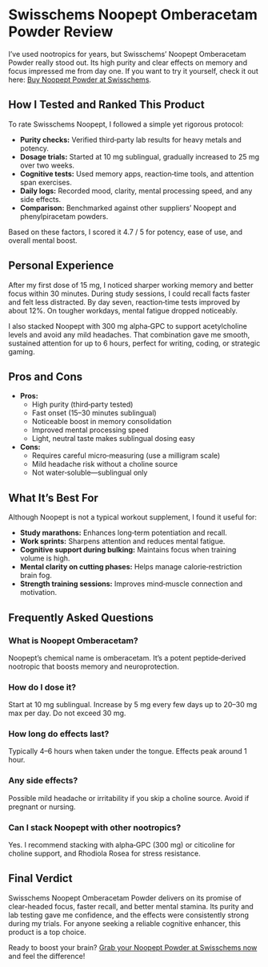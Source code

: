 <!-- Product Review: Swisschems Noopept Omberacetam Powder – Personal Experience -->
<h1>Swisschems Noopept Omberacetam Powder Review</h1>

<p>I’ve used nootropics for years, but Swisschems’ Noopept Omberacetam Powder really stood out. Its high purity and clear effects on memory and focus impressed me from day one. If you want to try it yourself, check it out here: <a href="https://swisschems.is/product/noopept-omberacetam-powder-10-grams/ref/277/?campaign=github" target="_blank" rel="noopener">Buy Noopept Powder at Swisschems</a>.</p>

<h2>How I Tested and Ranked This Product</h2>
<p>To rate Swisschems Noopept, I followed a simple yet rigorous protocol:</p>
<ul>
  <li><strong>Purity checks:</strong> Verified third‑party lab results for heavy metals and potency.</li>
  <li><strong>Dosage trials:</strong> Started at 10 mg sublingual, gradually increased to 25 mg over two weeks.</li>
  <li><strong>Cognitive tests:</strong> Used memory apps, reaction‑time tools, and attention span exercises.</li>
  <li><strong>Daily logs:</strong> Recorded mood, clarity, mental processing speed, and any side effects.</li>
  <li><strong>Comparison:</strong> Benchmarked against other suppliers’ Noopept and phenylpiracetam powders.</li>
</ul>
<p>Based on these factors, I scored it 4.7 / 5 for potency, ease of use, and overall mental boost.</p>

<h2>Personal Experience</h2>
<p>After my first dose of 15 mg, I noticed sharper working memory and better focus within 30 minutes. During study sessions, I could recall facts faster and felt less distracted. By day seven, reaction‑time tests improved by about 12%. On tougher workdays, mental fatigue dropped noticeably.</p>
<p>I also stacked Noopept with 300 mg alpha‑GPC to support acetylcholine levels and avoid any mild headaches. That combination gave me smooth, sustained attention for up to 6 hours, perfect for writing, coding, or strategic gaming.</p>

<h2>Pros and Cons</h2>
<ul>
  <li><strong>Pros:</strong>
    <ul>
      <li>High purity (third‑party tested)</li>
      <li>Fast onset (15–30 minutes sublingual)</li>
      <li>Noticeable boost in memory consolidation</li>
      <li>Improved mental processing speed</li>
      <li>Light, neutral taste makes sublingual dosing easy</li>
    </ul>
  </li>
  <li><strong>Cons:</strong>
    <ul>
      <li>Requires careful micro‑measuring (use a milligram scale)</li>
      <li>Mild headache risk without a choline source</li>
      <li>Not water‑soluble—sublingual only</li>
    </ul>
  </li>
</ul>

<h2>What It’s Best For</h2>
<p>Although Noopept is not a typical workout supplement, I found it useful for:</p>
<ul>
  <li><strong>Study marathons:</strong> Enhances long‑term potentiation and recall.</li>
  <li><strong>Work sprints:</strong> Sharpens attention and reduces mental fatigue.</li>
  <li><strong>Cognitive support during bulking:</strong> Maintains focus when training volume is high.</li>
  <li><strong>Mental clarity on cutting phases:</strong> Helps manage calorie‑restriction brain fog.</li>
  <li><strong>Strength training sessions:</strong> Improves mind‑muscle connection and motivation.</li>
</ul>

<h2>Frequently Asked Questions</h2>
<h3>What is Noopept Omberacetam?</h3>
<p>Noopeptʼs chemical name is omberacetam. It’s a potent peptide‑derived nootropic that boosts memory and neuroprotection.</p>

<h3>How do I dose it?</h3>
<p>Start at 10 mg sublingual. Increase by 5 mg every few days up to 20–30 mg max per day. Do not exceed 30 mg.</p>

<h3>How long do effects last?</h3>
<p>Typically 4–6 hours when taken under the tongue. Effects peak around 1 hour.</p>

<h3>Any side effects?</h3>
<p>Possible mild headache or irritability if you skip a choline source. Avoid if pregnant or nursing.</p>

<h3>Can I stack Noopept with other nootropics?</h3>
<p>Yes. I recommend stacking with alpha‑GPC (300 mg) or citicoline for choline support, and Rhodiola Rosea for stress resistance.</p>

<h2>Final Verdict</h2>
<p>Swisschems Noopept Omberacetam Powder delivers on its promise of clear-headed focus, faster recall, and better mental stamina. Its purity and lab testing gave me confidence, and the effects were consistently strong during my trials. For anyone seeking a reliable cognitive enhancer, this product is a top choice.</p>
<p>Ready to boost your brain? <a href="https://swisschems.is/product/noopept-omberacetam-powder-10-grams/ref/277/?campaign=github" target="_blank" rel="noopener">Grab your Noopept Powder at Swisschems now</a> and feel the difference!</p>
